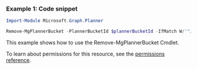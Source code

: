 ### Example 1: Code snippet

```powershellImport-Module Microsoft.Graph.Planner

Remove-MgPlannerBucket -PlannerBucketId $plannerBucketId -IfMatch W/'"JzEtVGFzayAgQEBAQEBAQEBAQEBAQEBAWCc="'
```
This example shows how to use the Remove-MgPlannerBucket Cmdlet.
To learn about permissions for this resource, see the [permissions reference](/graph/permissions-reference).

